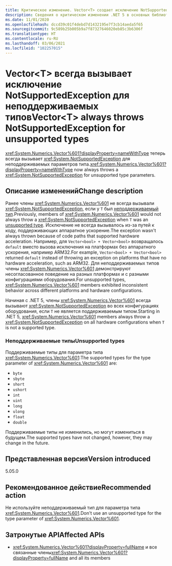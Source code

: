 ```yaml
---
title: Критическое изменение. Vector<T> создает исключение NotSupportedException
description: Сведения о критическом изменении .NET 5 в основных библиотеках .NET, где Vector<T> всегда вызывает исключение для неподдерживаемых параметров типа.
ms.date: 11/01/2020
ms.openlocfilehash: dccd39c01f4debd7d1432195e7f3cb14aeda5f65
ms.sourcegitcommit: 9c589b25b005b9a7f87327646020eb85c3b6306f
ms.translationtype: HT
ms.contentlocale: ru-RU
ms.lasthandoff: 03/06/2021
ms.locfileid: "102257015"
---
```

# <a name="vectort-always-throws-notsupportedexception-for-unsupported-types"></a><span data-ttu-id="4e0b5-103">Vector\<T> всегда вызывает исключение NotSupportedException для неподдерживаемых типов</span><span class="sxs-lookup"><span data-stu-id="4e0b5-103">Vector\<T> always throws NotSupportedException for unsupported types</span></span>

<span data-ttu-id="4e0b5-104"><xref:System.Numerics.Vector%601?displayProperty=nameWithType> теперь всегда вызывает <xref:System.NotSupportedException> для неподдерживаемых параметров типа.</span><span class="sxs-lookup"><span data-stu-id="4e0b5-104"><xref:System.Numerics.Vector%601?displayProperty=nameWithType> now always throws a <xref:System.NotSupportedException> for unsupported type parameters.</span></span>

## <a name="change-description"></a><span data-ttu-id="4e0b5-105">Описание изменений</span><span class="sxs-lookup"><span data-stu-id="4e0b5-105">Change description</span></span>

<span data-ttu-id="4e0b5-106">Ранее члены <xref:System.Numerics.Vector%601> не всегда вызывали <xref:System.NotSupportedException>, если у `T` был [неподдерживаемый тип](#unsupported-types).</span><span class="sxs-lookup"><span data-stu-id="4e0b5-106">Previously, members of <xref:System.Numerics.Vector%601> would not always throw a <xref:System.NotSupportedException> when `T` was an [unsupported type](#unsupported-types).</span></span> <span data-ttu-id="4e0b5-107">Исключение не всегда вызывалось из-за путей к коду, поддерживающих аппаратное ускорение.</span><span class="sxs-lookup"><span data-stu-id="4e0b5-107">The exception wasn't always thrown because of code paths that supported hardware acceleration.</span></span> <span data-ttu-id="4e0b5-108">Например, для `Vector<bool> + Vector<bool>` возвращалось `default` вместо вызова исключения на платформах без аппаратного ускорения, например ARM32.</span><span class="sxs-lookup"><span data-stu-id="4e0b5-108">For example, `Vector<bool> + Vector<bool>` returned `default` instead of throwing an exception on platforms that have no hardware acceleration, such as ARM32.</span></span> <span data-ttu-id="4e0b5-109">Для неподдерживаемых типов члены <xref:System.Numerics.Vector%601> демонстрируют несогласованное поведение на разных платформах и с разными конфигурациями оборудования.</span><span class="sxs-lookup"><span data-stu-id="4e0b5-109">For unsupported types, <xref:System.Numerics.Vector%601> members exhibited inconsistent behavior across different platforms and hardware configurations.</span></span>

<span data-ttu-id="4e0b5-110">Начиная с .NET 5, члены <xref:System.Numerics.Vector%601> всегда вызывают <xref:System.NotSupportedException> во всех конфигурациях оборудования, если `T` не является поддерживаемым типом.</span><span class="sxs-lookup"><span data-stu-id="4e0b5-110">Starting in .NET 5, <xref:System.Numerics.Vector%601> members always throw a <xref:System.NotSupportedException> on all hardware configurations when `T` is not a supported type.</span></span>

### <a name="unsupported-types"></a><span data-ttu-id="4e0b5-111">Неподдерживаемые типы</span><span class="sxs-lookup"><span data-stu-id="4e0b5-111">Unsupported types</span></span>

<span data-ttu-id="4e0b5-112">Поддерживаемые типы для параметра типа <xref:System.Numerics.Vector%601>:</span><span class="sxs-lookup"><span data-stu-id="4e0b5-112">The supported types for the type parameter of <xref:System.Numerics.Vector%601> are:</span></span>

- `byte`
- `sbyte`
- `short`
- `ushort`
- `int`
- `uint`
- `long`
- `ulong`
- `float`
- `double`

<span data-ttu-id="4e0b5-113">Поддерживаемые типы не изменились, но могут измениться в будущем.</span><span class="sxs-lookup"><span data-stu-id="4e0b5-113">The supported types have not changed, however, they may change in the future.</span></span>

## <a name="version-introduced"></a><span data-ttu-id="4e0b5-114">Представленная версия</span><span class="sxs-lookup"><span data-stu-id="4e0b5-114">Version introduced</span></span>

<span data-ttu-id="4e0b5-115">5.0</span><span class="sxs-lookup"><span data-stu-id="4e0b5-115">5.0</span></span>

## <a name="recommended-action"></a><span data-ttu-id="4e0b5-116">Рекомендованное действие</span><span class="sxs-lookup"><span data-stu-id="4e0b5-116">Recommended action</span></span>

<span data-ttu-id="4e0b5-117">Не используйте неподдерживаемый тип для параметра типа <xref:System.Numerics.Vector%601>.</span><span class="sxs-lookup"><span data-stu-id="4e0b5-117">Don't use an unsupported type for the type parameter of <xref:System.Numerics.Vector%601>.</span></span>

## <a name="affected-apis"></a><span data-ttu-id="4e0b5-118">Затронутые API</span><span class="sxs-lookup"><span data-stu-id="4e0b5-118">Affected APIs</span></span>

- <span data-ttu-id="4e0b5-119"><xref:System.Numerics.Vector%601?displayProperty=fullName> и все связанные члены</span><span class="sxs-lookup"><span data-stu-id="4e0b5-119"><xref:System.Numerics.Vector%601?displayProperty=fullName> and all its members</span></span>

<!--

#### Category

Core .NET libraries

### Affected APIs

- ``T:System.Numerics.Vector`1``

-->
